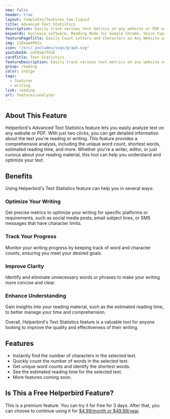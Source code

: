 ```yaml
---
new: false
header: true
layout: templates/features_two.liquid
title: Advanced Text Statistics
description: Easily track various text metrics on any website or PDF with Helperbird's extension. With just two clicks, get a comprehensive analysis including unique word count, shortest words, estimated reading time, and more.
keywords: Dyslexia software, Reading Mode for Google Chrome, Voice typing for Chrome, Text to speech for Chrome, text reader, Immersive Reader, dyslexia fonts, accessibility software, dyslexia software, Helperbird for Edge, Helperbird for Firefox, Helperbird for Chrome, Opendyslexic for Chrome, OpenDyslexic
featurePageTitle: Easily Count Letters and Characters on Any Website with Helperbird
img: i1EeaekPHIo
icon: "/src/_includes/svgs/graph.svg"
youtubeId: vwT8SAJfU3E
cardTitle: Text Statistics
featureDescription: Easily track various text metrics on any website or PDF with Helperbird's extension. With just two clicks, get a comprehensive analysis including unique word count, shortest words, estimated reading time, and more.
group: reading
color: indigo
tags:
  - features
  - writing
link: reading
url: features/analyze/
---
```


## About This Feature

Helperbird's Advanced Text Statistics feature lets you easily analyze text on any website or PDF. With just two clicks, you can get detailed information about the text you're reading or writing. This feature provides a comprehensive analysis, including the unique word count, shortest words, estimated reading time, and more. Whether you're a writer, editor, or just curious about your reading material, this tool can help you understand and optimize your text.

## Benefits

Using Helperbird's Text Statistics feature can help you in several ways:

### Optimize Your Writing
Get precise metrics to optimize your writing for specific platforms or requirements, such as social media posts, email subject lines, or SMS messages that have character limits.

### Track Your Progress
Monitor your writing progress by keeping track of word and character counts, ensuring you meet your desired goals.

### Improve Clarity
Identify and eliminate unnecessary words or phrases to make your writing more concise and clear.

### Enhance Understanding
Gain insights into your reading material, such as the estimated reading time, to better manage your time and comprehension.

Overall, Helperbird's Text Statistics feature is a valuable tool for anyone looking to improve the quality and effectiveness of their writing.

## Features

- Instantly find the number of characters in the selected text.
- Quickly count the number of words in the selected text.
- Get unique word counts and identify the shortest words.
- See the estimated reading time for the selected text.
- More features coming soon.

## Is This a Free Helperbird Feature?

This is a premium feature. You can try it for free for 3 days. After that, you can choose to continue using it for [$4.99/month or $49.99/year](/pricing/).
